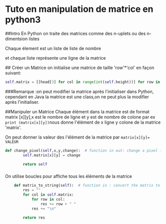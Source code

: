 # Tuto en manipulation de matrice en python3

##Intro
En Python on traite des matrices comme des n-uplets ou des n-dimentsion listes

Chaque élement est un liste de liste de nombre

et chaque liste représente une ligne de la matrice

## Créer un Matrice
on initialise une matrice de taille 'row'*'col' en façon suivant:

```python
self.matrix = [[head[3] for col in range(int(self.height))] for row in range(int(self.width))]
```
###Remarque :on peut modifier la matrice après l'initialiser dans Python, cependant en Java la matrice est une class,on ne peut plus la modifier après l'initialiser.

##Manipuler un Matrice
Chaque élément dans la matrice est de format  matrix [x][y],x est le nombre de ligne et y est de nombre de colone
par ex ```print (matrix[x][y])```nous donne l'élément de x ligne y colone de la matrice 'matrix'.

On peut donner la valeur des l'élément de la matrice par ```matrix[x][y]= VALEUR```

```python
def change_pixel(self,x,y,change):  # function in out: change a pixel in matrix/pic
        self.matrix[x][y] = change

        return self
```


###
On utilise boucles pour affiche tous les éléments de la matrice
```python
    def matrix_to_string(self):  # function in : convert the matrix to string
        res = ""
        for col in self.matrix:
            for row in col:
                res += row + " "
            res += "\n"

        return res
```
